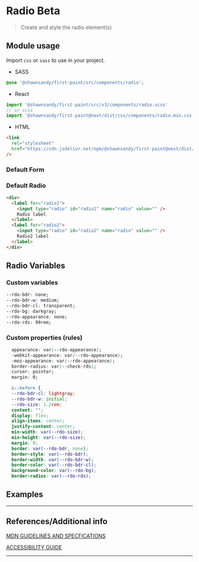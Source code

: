 # Radio <span role="note" style="--note: var(--beta)">Beta</span>

> Create and style the radio element(s)

## Module usage

Import `css` or `sass` to use in your project.

- SASS

```scss
@use '@shawnsandy/first-paint/src/components/radio';
```

- React

```jsx
import '@shawnsandy/first-paint/src/v3/components/radio.scss'
// or scss
import '@shawnsandy/first-paint@next/dist/css/components/radio.min.css'
```

- HTML

```html
<link
  rel="stylesheet"
  href="https://cdn.jsdelivr.net/npm/@shawnsandy/first-paint@next/dist/css/components/radio.min.css"
/>
```

### Default Form

### Default Radio

```html preview
<div>
  <label for="radio1">
    <input type="radio" id="radio1" name="radio" value="" />
    Radio label
  </label>
  <label for="radio2">
    <input type="radio" id="radio2" name="radio" value="" />
    Radio2 label
  </label>
</div>
```

## Radio Variables

### Custom variables

```css
--rdo-bdr: none;
--rdo-bdr-w: medium;
--rdo-bdr-cl: transparent;
--rdo-bg: darkgray;
--rdo-appearance: none;
--rdo-rds: 99rem;
```

### Custom properties (rules)

```css
  appearance: var(--rdo-appearance);
  -webkit-appearance: var(--rdo-appearance);
  -moz-appearance: var(--rdo-appearance);
  border-radius: var(--check-rds);
  cursor: pointer;
  margin: 0;

  &::before {
  --rdo-bdr-cl: lightgray;
  --rdo-bdr-w: initial;
  --rdo-size: 1.2rem;
  content: "";
  display: flex;
  align-items: center;
  justify-content: center;
  min-width: var(--rdo-size);
  min-height: var(--rdo-size);
  margin: 0;
  border: var(--rdo-bdr, none);
  border-style: var(--rdo-bdr);
  border-width: var(--rdo-bdr-w);
  border-color: var(--rdo-bdr-cl);
  background-color: var(--rdo-bg);
  border-radius: var(--rdo-rds);
```

## Examples

---

## References/Additional info

[MDN GUIDELINES AND SPECFICATIONS]()

[ACCESSIBILITY GUIDE]()

---
